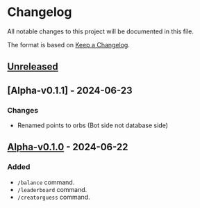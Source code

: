 # Changelog

All notable changes to this project will be documented in this file.

The format is based on [Keep a Changelog](https://keepachangelog.com/en/1.1.0/).

## [Unreleased]

## [Alpha-v0.1.1] - 2024-06-23

### Changes

- Renamed points to orbs (Bot side not database side)

## [Alpha-v0.1.0] - 2024-06-22

### Added

- `/balance` command.
- `/leaderboard` command.
- `/creatorguess` command.

[unreleased]: https://github.com/at4pm/gdguessr/compare/Alpha-v0.1.1...main
[alpha-v0.1.0]: https://github.com/at4pm/gdguessr/commits/Alpha-v0.1.0
